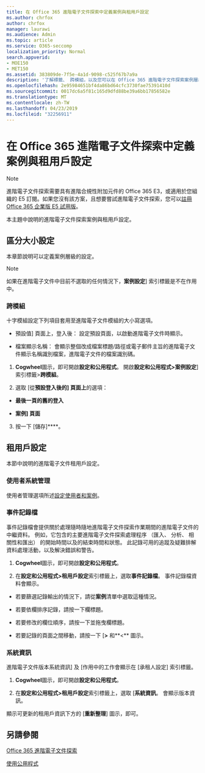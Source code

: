```yaml
---
title: 在 Office 365 進階電子文件探索中定義案例與租用戶設定
ms.author: chrfox
author: chrfox
manager: laurawi
ms.audience: Admin
ms.topic: article
ms.service: O365-seccomp
localization_priority: Normal
search.appverid:
- MOE150
- MET150
ms.assetid: 383809de-7f5e-4a1d-9098-c525f67b7a9a
description: '了解標籤、 跨模組，以及您可以在 Office 365 進階電子文件探索案例層級定義的租用戶設定。  '
ms.openlocfilehash: 2e95984651bf4da86bd64cfc3730fae75391410d
ms.sourcegitcommit: 0017dc6a5f81c165d9dfd88be39a6bb17856582e
ms.translationtype: MT
ms.contentlocale: zh-TW
ms.lasthandoff: 04/23/2019
ms.locfileid: "32256911"
---
```

# <a name="define-case-and-tenant-settings-in-office-365-advanced-ediscovery"></a>在 Office 365 進階電子文件探索中定義案例與租用戶設定

> [!NOTE]
> 進階電子文件探索需要具有進階合規性附加元件的 Office 365 E3，或適用於您組織的 E5 訂閱。如果您沒有該方案，且想要嘗試進階電子文件探索，您可以[註冊 Office 365 企業版 E5 試用版](https://go.microsoft.com/fwlink/p/?LinkID=698279)。 
  
本主題中說明的進階電子文件探索案例與租用戶設定。
  
## <a name="case-settings"></a>區分大小設定

本章節說明可以定義案例層級的設定。
  
> [!NOTE]
> 如果在進階電子文件中目前不選取的任何情況下，**案例設定**] 索引標籤是不在作用中。 
  
### <a name="cross-module"></a>跨模組

十字模組設定下列項目套用至進階電子文件模組的大小寫選項。
  
- 預設值] 頁面上，登入後： 設定預設頁面，以啟動進階電子文件時顯示。
    
- 檔案顯示名稱： 會顯示整個改成檔案標題/路徑或電子郵件主旨的進階電子文件顯示名稱識別檔案，進階電子文件的檔案識別碼。
    
1. **Cogwheel**圖示，即可開啟**設定和公用程式**。 開啟**設定和公用程式\>案例設定**] 索引標籤\>**跨模組**。 
    
2. 選取 [從**預設登入後的] 頁面上**的選項： 
    
  - **最後一頁的舊的登入**
    
  - **案例] 頁面**
    
3. 按一下 [儲存]****。
    
## <a name="tenant-settings"></a>租用戶設定

本節中說明的進階電子文件租用戶設定。
  
### <a name="user-administration"></a>使用者系統管理

使用者管理選項所述[設定使用者和案例](set-up-users-and-cases-in-advanced-ediscovery.md)。
  
### <a name="event-log"></a>事件記錄檔

事件記錄檔會提供關於處理隨時隨地進階電子文件探索作業期間的進階電子文件的中繼資料。 例如，它包含的主要進階電子文件探索處理程序 （匯入、 分析、 相關性和匯出） 的開始時間以及的結束時間和狀態。 此記錄可用的追蹤及疑難排解資料處理活動，以及解決錯誤和警告。
  
1. **Cogwheel**圖示，即可開啟**設定和公用程式**。 
    
2. 在**設定和公用程式\>租用戶設定**索引標籤上，選取**事件記錄檔**。 事件記錄檔資料會顯示。
    
  - 若要篩選記錄輸出的情況下，請從**案例**清單中選取這種情況。 
    
  - 若要依欄排序記錄，請按一下欄標題。 
    
  - 若要修改的欄位順序，請按一下並拖曳欄標題。
    
  - 若要記錄的頁面之間移動，請按一下 [**\>** 和**\<** 圖示。 
    
### <a name="system-information"></a>系統資訊

進階電子文件版本系統資訊] 及 [作用中的工作會顯示在 [承租人設定] 索引標籤。
  
1. **Cogwheel**圖示，即可開啟**設定和公用程式**。 
    
2. 在**設定和公用程式\>租用戶設定**索引標籤上，選取 [**系統資訊**。 會顯示版本資訊。
    
顯示可更新的租用戶資訊下方的 [**重新整理**] 圖示，即可。 
  
## <a name="see-also"></a>另請參閱

[Office 365 進階電子文件探索](office-365-advanced-ediscovery.md)
  
[使用公用程式](use-advanced-ediscovery-utilities.md)

